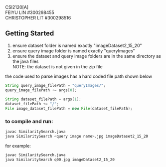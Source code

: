 CSI2120[A] <br>
FEIYU LIN #300298455 <br>
CHRISTOPHER LIT #300298516 <br>

## Getting Started
1. ensure dataset folder is named exactly "imageDataset2_15_20"
2. ensure query image folder is named exactly "queryImages"
3. ensure the dataset and query image folders are in the same directory as the java files <br>
NOTE: the dataset is not given in the zip file

the code used to parse images has a hard coded file path shown below

```java
String query_image_filePath = "queryImages/";
query_image_filePath += args[0];
        
String dataset_filePath = args[1];
dataset_filePath += "/";
File image_dataset_filePath = new File(dataset_filePath);
```

### to compile and run:
```bash
javac SimilaritySearch.java
java SimilaritySearch <query image name>.jpg imageDataset2_15_20
```

for example:
```bash
javac SimilaritySearch.java
java SimilaritySearch q00.jpg imageDataset2_15_20
```





